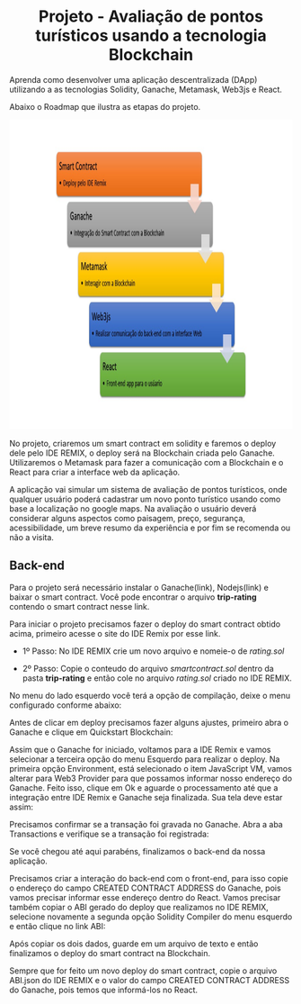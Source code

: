<h1 align="center">Projeto - Avaliação de pontos turísticos usando a tecnologia Blockchain</h1>

Aprenda como desenvolver uma aplicação descentralizada (DApp) utilizando 
a as tecnologias Solidity, Ganache, Metamask, Web3js e React. 

Abaixo o Roadmap que ilustra as etapas do projeto.

<img src="roadmap.jpg" alt="roadmap" width="1100" height="550">

No projeto, criaremos um smart contract em solidity e faremos o deploy dele pelo IDE REMIX, o deploy será na Blockchain criada pelo Ganache.
Utilizaremos o Metamask para fazer a comunicação com a Blockchain e o React para criar a interface web da aplicação. 

A aplicação vai simular um sistema de avaliação de pontos turísticos, onde qualquer usuário poderá cadastrar um novo ponto turístico usando como base a localização no google maps. Na avaliação o usuário deverá considerar alguns aspectos como paisagem, preço, segurança, acessibilidade, um breve resumo da experiência e por fim se recomenda ou não a visita.


## Back-end

Para o projeto será necessário instalar o Ganache(link), Nodejs(link) e baixar o smart contract.
Você pode encontrar o arquivo **trip-rating** contendo o smart contract nesse link. 

Para iniciar o projeto precisamos fazer o deploy do smart contract obtido acima, primeiro acesse o site do IDE Remix por esse link.

- 1º Passo:
No IDE REMIX crie um novo arquivo e nomeie-o de _rating.sol_

- 2º Passo:
Copie o conteudo do arquivo _smartcontract.sol_ dentro da pasta **trip-rating** e então cole no arquivo _rating.sol_ criado no IDE REMIX.

No menu do lado esquerdo você terá a opção de compilação, deixe o menu configurado conforme abaixo:





Antes de clicar em deploy precisamos fazer alguns ajustes, primeiro abra o Ganache e clique em Quickstart Blockchain:





Assim que o Ganache for iniciado, voltamos para a IDE Remix e vamos selecionar a terceira opção do menu Esquerdo para realizar o deploy. 
Na primeira opção Environment, está selecionado o item JavaScript VM, vamos alterar para Web3 Provider para que possamos informar nosso endereço do Ganache. 
Feito isso, clique em Ok e aguarde o processamento até que a integração entre IDE Remix e Ganache seja finalizada. Sua tela deve estar assim:







Precisamos confirmar se a transação foi gravada no Ganache. Abra a aba Transactions e verifique se a transação foi registrada:







Se você chegou até aqui parabéns, finalizamos o back-end da nossa aplicação. 

Precisamos criar a interação do back-end com o front-end, para isso copie o endereço do campo CREATED CONTRACT ADDRESS do Ganache, pois vamos precisar informar esse endereço dentro do React. Vamos precisar também copiar o ABI gerado do deploy que realizamos no IDE REMIX, selecione novamente a segunda opção Solidity Compiler do menu esquerdo e 
então clique no link ABI:







Após copiar os dois dados, guarde em um arquivo de texto e então finalizamos o deploy do smart contract na Blockchain.

Sempre que for feito um novo deploy do smart contract, copie o arquivo ABI.json do IDE REMIX e o valor do campo CREATED CONTRACT ADDRESS do Ganache, pois temos que informá-los no React.
















